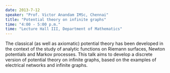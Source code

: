 ```yaml
---
date: 2013-7-12
speaker: "Prof. Victor Anandam IMSc, Chennai"
title: "Potential theory on infinite graphs"
time: "4:00 - 5:00 p.m." 
time: "Lecture Hall III, Department of Mathematics"
---
```

The classical (as well as axiomatic) potential theory has been
developed in the context of the study of analytic functions on
Riemann surfaces, Newton potentials and Markov processes. This
talk aims to develop a discrete version of potential theory on
infinite graphs, based on the examples of electrical networks
and infinite graphs.
